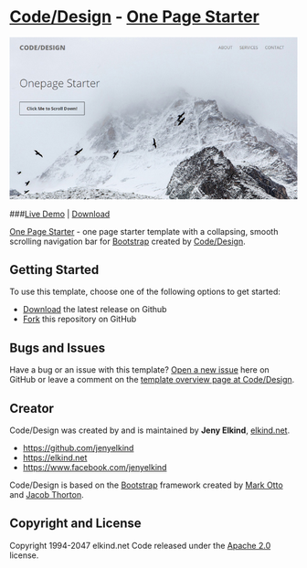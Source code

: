 # [Code/Design](http://codedesign.elkind.net/) - [One Page Starter](http://codedesign.elkind.net/htmlandbootstrap/one-page-starter-html-bootstrap/)

<img src="https://raw.githubusercontent.com/elkindnet/codedesign-onepage-starter/gh-pages/screenshot.jpg">

###[Live Demo](http://codedesign.elkind.net/htmlandbootstrap/one-page-starter-html-bootstrap/)   |   [Download](https://github.com/elkindnet/codedesign-onepage-starter/archive/gh-pages.zip)

[One Page Starter](http://codedesign.elkind.net/htmlandbootstrap/one-page-starter-html-bootstrap/) - one page starter template with a collapsing, smooth scrolling navigation bar for [Bootstrap](http://getbootstrap.com/) created by [Code/Design](http://codedesign.elkind.net/).

## Getting Started

To use this template, choose one of the following options to get started:
* [Download](https://github.com/elkindnet/codedesign-onepage-starter/archive/gh-pages.zip) the latest release on Github
* [Fork](https://github.com/elkindnet/codedesign-onepage-starter/fork) this repository on GitHub

## Bugs and Issues

Have a bug or an issue with this template? [Open a new issue](https://github.com/elkindnet/codedesign-onepage-starter/issues) here on GitHub or leave a comment on the [template overview page at Code/Design](http://codedesign.elkind.net/htmlandbootstrap/one-page-starter-html-bootstrap/).

## Creator

Code/Design was created by and is maintained by **Jeny Elkind**, [elkind.net](http://elkind.net/).

* https://github.com/jenyelkind
* https://elkind.net
* https://www.facebook.com/jenyelkind

Code/Design is based on the [Bootstrap](http://getbootstrap.com/) framework created by [Mark Otto](https://twitter.com/mdo) and [Jacob Thorton](https://twitter.com/fat).


## Copyright and License

Copyright 1994-2047 elkind.net Code released under the [Apache 2.0](https://github.com/elkindnet/codedesign-small-business/blob/gh-pages/LICENSE) license.
